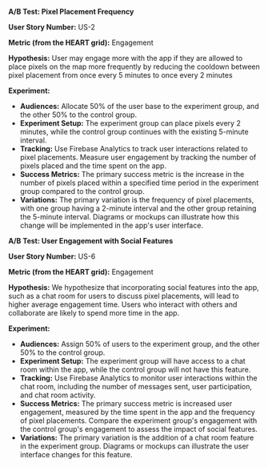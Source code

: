 **A/B Test: Pixel Placement Frequency**

**User Story Number:** US-2

**Metric (from the HEART grid):** Engagement

**Hypothesis:** User may engage more with the app if they are allowed to place pixels on the map more frequently by reducing the cooldown between pixel placement from once every 5 minutes to once every 2 minutes

**Experiment:**
- **Audiences:** Allocate 50% of the user base to the experiment group, and the other 50% to the control group.
- **Experiment Setup:** The experiment group can place pixels every 2 minutes, while the control group continues with the existing 5-minute interval.
- **Tracking:** Use Firebase Analytics to track user interactions related to pixel placements. Measure user engagement by tracking the number of pixels placed and the time spent on the app.
- **Success Metrics:** The primary success metric is the increase in the number of pixels placed within a specified time period in the experiment group compared to the control group.
- **Variations:** The primary variation is the frequency of pixel placements, with one group having a 2-minute interval and the other group retaining the 5-minute interval. Diagrams or mockups can illustrate how this change will be implemented in the app's user interface.

**A/B Test: User Engagement with Social Features**

**User Story Number:** US-6

**Metric (from the HEART grid):** Engagement

**Hypothesis:** We hypothesize that incorporating social features into the app, such as a chat room for users to discuss pixel placements, will lead to higher average engagement time. Users who interact with others and collaborate are likely to spend more time in the app.

**Experiment:**
- **Audiences:** Assign 50% of users to the experiment group, and the other 50% to the control group.
- **Experiment Setup:** The experiment group will have access to a chat room within the app, while the control group will not have this feature.
- **Tracking:** Use Firebase Analytics to monitor user interactions within the chat room, including the number of messages sent, user participation, and chat room activity.
- **Success Metrics:** The primary success metric is increased user engagement, measured by the time spent in the app and the frequency of pixel placements. Compare the experiment group's engagement with the control group's engagement to assess the impact of social features.
- **Variations:** The primary variation is the addition of a chat room feature in the experiment group. Diagrams or mockups can illustrate the user interface changes for this feature.
